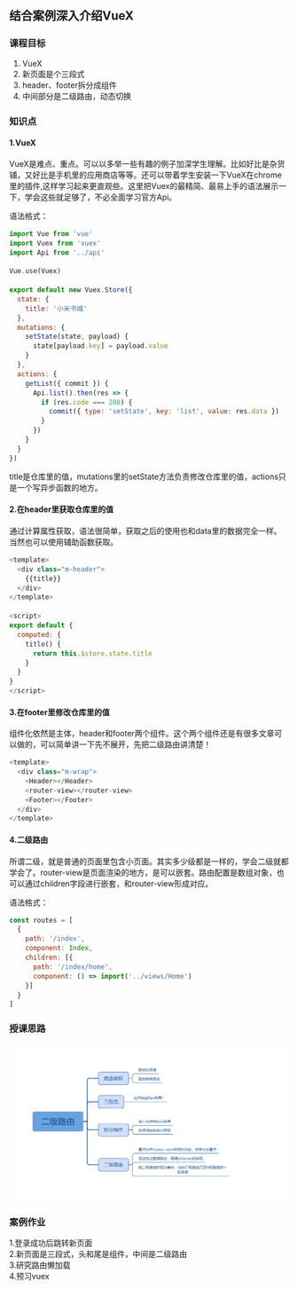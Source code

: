 ## 结合案例深入介绍VueX

### 课程目标

1. VueX
2. 新页面是个三段式
3. header、footer拆分成组件
4. 中间部分是二级路由，动态切换

### 知识点

#### 1.VueX
  VueX是难点、重点。可以以多举一些有趣的例子加深学生理解。比如好比是杂货铺，又好比是手机里的应用商店等等。还可以带着学生安装一下VueX在chrome里的插件,这样学习起来更直观些。这里把Vuex的最精简、最易上手的语法展示一下，学会这些就足够了，不必全面学习官方Api。

  语法格式：
```js
import Vue from 'vue'
import Vuex from 'vuex'
import Api from '../api'

Vue.use(Vuex)

export default new Vuex.Store({
  state: {
    title: '小米书城'
  },
  mutations: {
    setState(state, payload) {
      state[payload.key] = payload.value
    }
  },
  actions: {
    getList({ commit }) {
      Api.list().then(res => {
        if (res.code === 200) {
          commit({ type: 'setState', key: 'list', value: res.data })
        }
      })
    }
  }
})

```
  title是仓库里的值，mutations里的setState方法负责修改仓库里的值，actions只是一个写异步函数的地方。
  
#### 2.在header里获取仓库里的值
  通过计算属性获取，语法很简单，获取之后的使用也和data里的数据完全一样。当然也可以使用辅助函数获取。

```js
<template>
  <div class="m-header">
    {{title}}
  </div>
</template>

<script>
export default {
  computed: {
    title() {
      return this.$store.state.title
    }
  }
}
</script>
```  

#### 3.在footer里修改仓库里的值
  组件化依然是主体，header和footer两个组件。这个两个组件还是有很多文章可以做的，可以简单讲一下先不展开，先把二级路由讲清楚！

```js
<template>
  <div class="m-wrap">
    <Header></Header>
    <router-view></router-view>
    <Footer></Footer>
  </div>
</template>
```  

#### 4.二级路由
  所谓二级，就是普通的页面里包含小页面。其实多少级都是一样的，学会二级就都学会了。router-view是页面渲染的地方，是可以嵌套。路由配置是数组对象，也可以通过children字段进行嵌套，和router-view形成对应。

  语法格式：
```js
const routes = [
  {
    path: '/index',
    component: Index,
    children: [{
      path: '/index/home',
      component: () => import('../views/Home')
    }]
  }
]

```

### 授课思路

![](./images/04二级路由_思路图.png)

### 案例作业

1.登录成功后跳转新页面   
2.新页面是三段式，头和尾是组件，中间是二级路由    
3.研究路由懒加载    
4.预习vuex     




